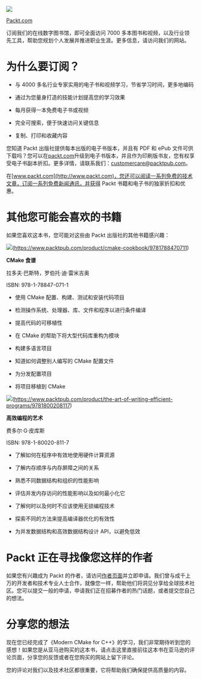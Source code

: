 ![](img/Image87917.jpg)

[Packt.com](http://Packt.com)

订阅我们的在线数字图书馆，即可全面访问 7000 多本图书和视频，以及行业领先工具，帮助您规划个人发展并推进职业生涯。更多信息，请访问我们的网站。

# 为什么要订阅？

+   与 4000 多名行业专家实用的电子书和视频学习，节省学习时间，更多地编码

+   通过为您量身打造的技能计划提高您的学习效果

+   每月获得一本免费电子书或视频

+   完全可搜索，便于快速访问关键信息

+   复制、打印和收藏内容

您知道 Packt 出版社提供每本出版的电子书版本，并且有 PDF 和 ePub 文件可供下载吗？您可以在[packt.com](http://packt.com)升级到电子书版本，并且作为印刷版书友，您有权享受电子书副本折扣。更多详情，请联系我们：customercare@packtpub.com。

在[www.packt.com](http://www.packt.com)，您还可以阅读一系列免费的技术文章，订阅一系列免费新闻通讯，并获得 Packt 书籍和电子书的独家折扣和优惠。

# 其他您可能会喜欢的书籍

如果您喜欢这本书，您可能对这些由 Packt 出版社的其他书籍感兴趣：

![](img/cover1.png)(https://www.packtpub.com/product/cmake-cookbook/9781788470711)

**CMake 食谱**

拉多夫·巴斯特，罗伯托·迪·雷米吉奥

ISBN: 978-1-78847-071-1

+   使用 CMake 配置、构建、测试和安装代码项目

+   检测操作系统、处理器、库、文件和程序以进行条件编译

+   提高代码的可移植性

+   在 CMake 的帮助下将大型代码库重构为模块

+   构建多语言项目

+   知道如何调整别人编写的 CMake 配置文件

+   为分发配置项目

+   将项目移植到 CMake

![](img/Cover2.png)(https://www.packtpub.com/product/the-art-of-writing-efficient-programs/9781800208117)

**高效编程的艺术**

费多尔·G·皮库斯

ISBN: 978-1-80020-811-7

+   了解如何在程序中有效地使用硬件计算资源

+   了解内存顺序与内存屏障之间的关系

+   熟悉不同数据结构和组织的性能影响

+   评估并发内存访问的性能影响以及如何最小化它

+   了解何时以及何时不应该使用无锁编程技术

+   探索不同的方法来提高编译器优化的有效性

+   为并发数据结构和高效数据结构设计 API，以避免低效

# Packt 正在寻找像您这样的作者

如果您有兴趣成为 Packt 的作者，请访问[作者页面](http://authors.packtpub.com)并立即申请。我们曾与成千上万的开发者和技术专业人士合作，就像您一样，帮助他们将洞见分享给全球技术社区。您可以提交一般的申请，申请我们正在招募作者的热门话题，或者提交您自己的想法。

# 分享您的想法

现在您已经完成了《Modern CMake for C++》的学习，我们非常期待听到您的感想！如果您是从亚马逊购买的这本书，请点击这里直接前往这本书在亚马逊的评论页面，分享您的反馈或者在您购买的网站上留下评论。

您的评论对我们以及技术社区都很重要，它将帮助我们确保提供高质量的内容。
